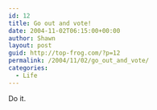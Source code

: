 ```yaml
---
id: 12
title: Go out and vote!
date: 2004-11-02T06:15:00+00:00
author: Shawn
layout: post
guid: http://top-frog.com/?p=12
permalink: /2004/11/02/go_out_and_vote/
categories:
  - Life
---
```

Do it.